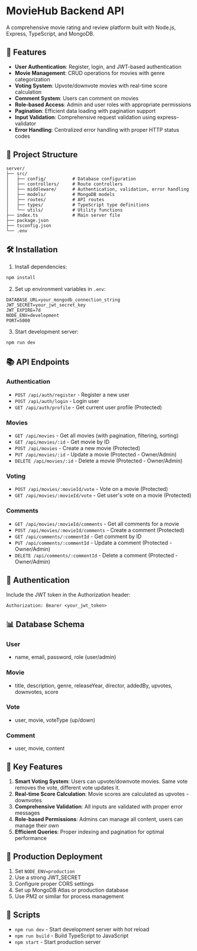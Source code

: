 # MovieHub Backend API

A comprehensive movie rating and review platform built with Node.js, Express, TypeScript, and MongoDB.

## 🚀 Features

- **User Authentication**: Register, login, and JWT-based authentication
- **Movie Management**: CRUD operations for movies with genre categorization
- **Voting System**: Upvote/downvote movies with real-time score calculation
- **Comment System**: Users can comment on movies
- **Role-based Access**: Admin and user roles with appropriate permissions
- **Pagination**: Efficient data loading with pagination support
- **Input Validation**: Comprehensive request validation using express-validator
- **Error Handling**: Centralized error handling with proper HTTP status codes

## 📁 Project Structure

```
server/
├── src/
│   ├── config/          # Database configuration
│   ├── controllers/     # Route controllers
│   ├── middleware/      # Authentication, validation, error handling
│   ├── models/          # MongoDB models
│   ├── routes/          # API routes
│   ├── types/           # TypeScript type definitions
│   └── utils/           # Utility functions
├── index.ts             # Main server file
├── package.json
├── tsconfig.json
└── .env
```

## 🛠️ Installation

1. Install dependencies:
```bash
npm install
```

2. Set up environment variables in `.env`:
```env
DATABASE_URL=your_mongodb_connection_string
JWT_SECRET=your_jwt_secret_key
JWT_EXPIRE=7d
NODE_ENV=development
PORT=5000
```

3. Start development server:
```bash
npm run dev
```

## 📚 API Endpoints

### Authentication
- `POST /api/auth/register` - Register a new user
- `POST /api/auth/login` - Login user
- `GET /api/auth/profile` - Get current user profile (Protected)

### Movies
- `GET /api/movies` - Get all movies (with pagination, filtering, sorting)
- `GET /api/movies/:id` - Get movie by ID
- `POST /api/movies` - Create a new movie (Protected)
- `PUT /api/movies/:id` - Update a movie (Protected - Owner/Admin)
- `DELETE /api/movies/:id` - Delete a movie (Protected - Owner/Admin)

### Voting
- `POST /api/movies/:movieId/vote` - Vote on a movie (Protected)
- `GET /api/movies/:movieId/vote` - Get user's vote on a movie (Protected)

### Comments
- `GET /api/movies/:movieId/comments` - Get all comments for a movie
- `POST /api/movies/:movieId/comments` - Create a comment (Protected)
- `GET /api/comments/:commentId` - Get comment by ID
- `PUT /api/comments/:commentId` - Update a comment (Protected - Owner/Admin)
- `DELETE /api/comments/:commentId` - Delete a comment (Protected - Owner/Admin)

## 🔐 Authentication

Include the JWT token in the Authorization header:
```
Authorization: Bearer <your_jwt_token>
```

## 📊 Database Schema

### User
- name, email, password, role (user/admin)

### Movie
- title, description, genre, releaseYear, director, addedBy, upvotes, downvotes, score

### Vote
- user, movie, voteType (up/down)

### Comment
- user, movie, content

## 🎯 Key Features

1. **Smart Voting System**: Users can upvote/downvote movies. Same vote removes the vote, different vote updates it.
2. **Real-time Score Calculation**: Movie scores are calculated as upvotes - downvotes
3. **Comprehensive Validation**: All inputs are validated with proper error messages
4. **Role-based Permissions**: Admins can manage all content, users can manage their own
5. **Efficient Queries**: Proper indexing and pagination for optimal performance

## 🚀 Production Deployment

1. Set `NODE_ENV=production`
2. Use a strong JWT_SECRET
3. Configure proper CORS settings
4. Set up MongoDB Atlas or production database
5. Use PM2 or similar for process management

## 📝 Scripts

- `npm run dev` - Start development server with hot reload
- `npm run build` - Build TypeScript to JavaScript
- `npm start` - Start production server
